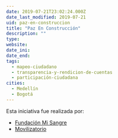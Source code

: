 ```yaml
---
date: 2019-07-21T23:02:24.000Z
date_last_modified: 2019-07-21
uid: paz-en-construccion
title: "Paz En Construcción"
description: ""
type: 
website: 
date_ini: 
date_end: 
tags:
  - mapeo-ciudadano
  - transparencia-y-rendicion-de-cuentas
  - participación-ciudadana
cities: 
  - Medellín
  - Bogotá
---
```


Esta iniciativa fue realizada por:

- [Fundación Mi Sangre](/organizaciones/fundacion-mi-sangre)
- [Movilizatorio](/organizaciones/movilizatorio)
